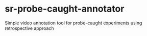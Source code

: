 # sr-probe-caught-annotator
Simple video annotation tool for probe-caught experiments using retrospective approach
